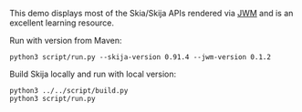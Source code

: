 This demo displays most of the Skia/Skija APIs rendered via [JWM](https://github.com/JetBrains/JWM) and is an excellent learning resource.

Run with version from Maven:

```
python3 script/run.py --skija-version 0.91.4 --jwm-version 0.1.2
```

Build Skija locally and run with local version:

```
python3 ../../script/build.py
python3 script/run.py
```